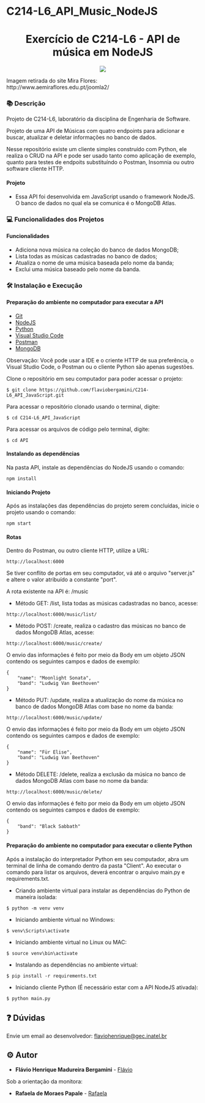 # C214-L6_API_Music_NodeJS

<h1 align="center">Exercício de C214-L6 - API de música em NodeJS</h1>

<p align="center">
    <img src="https://encrypted-tbn0.gstatic.com/images?q=tbn:ANd9GcTW37ZpcD40st4W7b50uneItqSvLJ8XVdNtCAqw0wW9SOlkTWYAJfn09D7u3sL3fMGdNro&usqp=CAU">
</p>
Imagem retirada do site Mira Flores: http://www.aemiraflores.edu.pt/joomla2/  

### :books: Descrição

<p>Projeto de C214-L6, laboratório da disciplina de Engenharia de Software.</p>
<p>Projeto de uma API de Músicas com quatro endpoints para adicionar e buscar, atualizar e deletar informações no banco de dados.</p>
<p>Nesse repositório existe um cliente simples construído com Python, ele realiza o CRUD na API e pode ser usado tanto como aplicação de exemplo, quanto para testes de endpoits substituíndo o Postman, Insomnia ou outro software cliente HTTP.</p>

#### Projeto
- Essa API foi desenvolvida em JavaScript usando o framework NodeJS. O banco de dados no qual ela se comunica é o MongoDB Atlas. 

### :computer: Funcionalidades dos Projetos
#### Funcionalidades
- Adiciona nova música na coleção do banco de dados MongoDB; 
- Lista todas as músicas cadastradas no banco de dados;
- Atualiza o nome de uma música baseada pelo nome da banda;
- Exclui uma música baseado pelo nome da banda.

### :hammer_and_wrench: Instalação e Execução
#### Preparação do ambiente no computador para executar a API
- [Git](https://git-scm.com/)
- [NodeJS](https://nodejs.org/en/)
- [Python](https://www.python.org/)
- [Visual Studio Code](https://code.visualstudio.com/download)
- [Postman](https://www.postman.com/downloads/)
- [MongoDB](https://www.mongodb.com/cloud/atlas/lp/try2?utm_content=rlsavisitor&utm_source=google&utm_campaign=gs_americas_rlsamultirest_search_core_brand_atlas_desktop_rlsa&utm_term=mongodb%20atlas&utm_medium=cpc_paid_search&utm_ad=e&utm_ad_campaign_id=14412646314&adgroup=131761122132&gclid=Cj0KCQjw8_qRBhCXARIsAE2AtRYhQ9pEkjwdAhEn_dJbdPPKRTUtw5NzNf6zzq49qGy7K2n7S6ggQOQaAnhAEALw_wcB)



Observação: Você pode usar a IDE e o criente HTTP de sua preferência, o Visual Studio Code, o Postman ou o cliente Python são apenas sugestões.

Clone o repositório em seu computador para poder acessar o projeto:
```
$ git clone https://github.com/flaviobergamini/C214-L6_API_JavaScript.git
```
Para acessar o repositório clonado usando o terminal, digite: 
```
$ cd C214-L6_API_JavaScript
```
Para acessar os arquivos de código pelo terminal, digite:
```
$ cd API
```

#### Instalando as dependências
Na pasta API, instale as dependências do NodeJS usando o comando:
```
npm install
```
#### Iniciando Projeto
Após as instalações das dependências do projeto serem concluídas, inicie o projeto usando o comando:
```
npm start
```
#### Rotas
Dentro do Postman, ou outro cliente HTTP, utilize a URL:
```
http://localhost:6000
```
Se tiver conflito de portas em seu computador, vá até o arquivo "server.js" e altere o valor atribuído a constante "port".

A rota existente na API é: /music

* Método GET: /list, lista todas as músicas cadastradas no banco, acesse:
```
http://localhost:6000/music/list/
```
* Método POST: /create, realiza o cadastro das músicas no banco de dados MongoDB Atlas, acesse:
```
http://localhost:6000/music/create/
```
O envio das informações é feito por meio da Body em um objeto JSON contendo os seguintes campos e dados de exemplo:
```
{
    "name": "Moonlight Sonata",
    "band": "Ludwig Van Beethoven"
}
```
* Método PUT: /update, realiza a atualização do nome da música no banco de dados MongoDB Atlas com base no nome da banda:
```
http://localhost:6000/music/update/
```
O envio das informações é feito por meio da Body em um objeto JSON contendo os seguintes campos e dados de exemplo:
```
{
    "name": "Für Elise",
    "band": "Ludwig Van Beethoven"
}
```
* Método DELETE: /delete, realiza a exclusão da música no banco de dados MongoDB Atlas com base no nome da banda:
```
http://localhost:6000/music/delete/
```
O envio das informações é feito por meio da Body em um objeto JSON contendo os seguintes campos e dados de exemplo:
```
{
    "band": "Black Sabbath"
}
```

#### Preparação do ambiente no computador para executar o cliente Python
Após a instalação do interpretador Python em seu computador, abra um terminal de linha de comando dentro da pasta "Client". Ao executar o comando para listar os arquivos, deverá encontrar o arquivo main.py e requirements.txt.

* Criando ambiente virtual para instalar as dependências do Python de maneira isolada:
```
$ python -m venv venv
```
* Iniciando ambiente virtual no Windows:
```
$ venv\Scripts\activate
```
* Iniciando ambiente virtual no Linux ou MAC:
```
$ source venv\bin\activate
```
* Instalando as dependências no ambiente virtual:
```
$ pip install -r requirements.txt
```
* Iniciando cliente Python (É necessário estar com a API NodeJS ativada):
```
$ python main.py
```
## :question: Dúvidas
Envie um email ao desenvolvedor: flaviohenrique@gec.inatel.br

## :gear: Autor

* **Flávio Henrique Madureira Bergamini** - [Flávio](https://github.com/flaviobergamini)

Sob a orientação da monitora:
* **Rafaela de Moraes Papale** - [Rafaela](https://github.com/RafaelaPapale)





